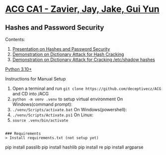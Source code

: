 # [ACG CA1 - Zavier, Jay, Jake, Gui Yun](https://github.com/deceptivecz/ACG)
## Hashes and Password Security


Contents:
1. [Presentation on Hashes and Password Security](https://docs.google.com/presentation/d/1HYUB_dm9PnOGj4p6uIEWgwSh6N6cqAhE-BWyugScz2Q/edit#slide=id.g17963b9726f_0_202)
2. [Demonstration on Dictionary Attack for Hash Cracking](https://github.com/deceptivecz/ACG/tree/main/Demonstration/hashcracker)
3. [Demonstration on Dictionary Attack for Cracking /etc/shadow hashes](https://github.com/deceptivecz/ACG/tree/main/Demonstration/linux%20administration)

[Python 3.10+](https://www.python.org/downloads/release/python-3102/)

Instructions for Manual Setup
1. Open a terminal and run `git clone https://github.com/deceptivecz/ACG` and CD into /ACG
2. `python -m venv .venv` to setup virtual environment
On Windows(command prompt):
3. `./venv/Scripts/activate.bat`
On Windows(powershell):
4. `./venv/Scripts/Activate.ps1`
On Linux:
5. `source .venv/bin/activate`
```

### Requirements
> Install requirements.txt (not setup yet)
```
pip install passlib
pip install hashlib
pip install re
pip install argparse
```
